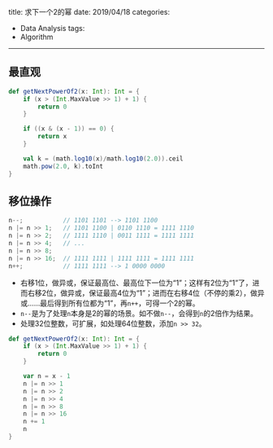 title: 求下一个2的幂
date: 2019/04/18
categories:
- Data Analysis
tags:
- Algorithm
---


## 最直观 ##

```scala
def getNextPowerOf2(x: Int): Int = {
    if (x > (Int.MaxValue >> 1) + 1) {
        return 0
    }

    if ((x & (x - 1)) == 0) {
        return x
    }

    val k = (math.log10(x)/math.log10(2.0)).ceil
    math.pow(2.0, k).toInt
}

```

## 移位操作 ##

```java
n--;           // 1101 1101 --> 1101 1100
n |= n >> 1;   // 1101 1100 | 0110 1110 = 1111 1110
n |= n >> 2;   // 1111 1110 | 0011 1111 = 1111 1111
n |= n >> 4;   // ...
n |= n >> 8;
n |= n >> 16;  // 1111 1111 | 1111 1111 = 1111 1111
n++;           // 1111 1111 --> 1 0000 0000
```

- 右移1位，做异或，保证最高位、最高位下一位为“1”；这样有2位为“1”了，进而右移2位，做异或，保证最高4位为“1”；进而在右移4位（不停的乘2），做异或……最后得到所有位都为“1”，再`n++`，可得一个2的幂。
- `n--`是为了处理`n`本身是2的幂的场景。如不做`n--`，会得到`n`的2倍作为结果。
- 处理32位整数，可扩展，如处理64位整数，添加`n >> 32`。

```scala
def getNextPowerOf2(x: Int): Int = {
    if (x > (Int.MaxValue >> 1) + 1) {
        return 0
    }

    var n = x - 1
    n |= n >> 1
    n |= n >> 2
    n |= n >> 4
    n |= n >> 8
    n |= n >> 16
    n += 1
    n
}

```